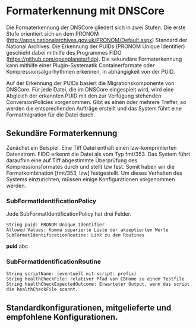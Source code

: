 # Formaterkennung mit DNSCore

Die Formaterkennung der DNSCore gliedert sich in zwei Stufen. Die erste Stufe orientiert sich an dem PRONOM (http://apps.nationalarchives.gov.uk/PRONOM/Default.aspx) Standard der National Archives. Die Erkennung der PUIDs (PRONOM Unique Identifier) geschieht dabei mithilfe des Programmes FIDO (https://github.com/openplanets/fido). Die sekundäre Formaterkennung kann mithilfe einer Plugin-Systematik Containerformate oder Kompressionsalgorhythmen erkennen, in abhängigkeit von der PUID.

Auf der Erkennung der PUIDs basiert die Migrationskomponente von DNSCore. Für jede Datei, die im DNSCore eingespielt wird, wird eine Abgleich der erkannten PUID mit den zur Verfügung stehenden ConversionPolicies vorgenommen. Gibt es einen oder mehrere Treffer, so werden die entsprechenden Aufträge erstellt und das System führt eine Formatmigration für die Datei durch.

## Sekundäre Formaterkennung

Zunächst ein Beispiel. Eine Tiff Datei enthält einen lzw-komprimierten Datenstrom. FIDO erkennt die Datei als vom Typ fmt/353. Das System führt daraufhin eine auf Tiff abgestimmte Überprüfung des Kompressionsformates durch und stellt lzw fest. Somit haben wir die Formatkombination [fmt/353, lzw] festgestellt. Um dieses Verhalten des Systems einzurichten, müssen einige Konfigurationen vorgenommen werden.

### SubFormatIdentificationPolicy

Jede SubFormatIdentificationPolicy hat drei Felder.

    String puid: PRONOM Unique Identifier
    Allowed Values: Komma separierte Liste der akzeptierten Werte
    SubFormatIdentificationRoutine: Link zu den Routines
   
**puid** abc
   
   
   
   
   
### SubFormatIdentificationRoutine

    String scriptName: (eventuell mit script: prefix)
    String healthCheckFile: relativer Pfad von CBHome zu einem Testfile
    String healthCheckExpectedOutcome: Erwarteter Output, wenn das script die healthCheckFile scannt.
    
## Standardkonfigurationen, mitgelieferte und empfohlene Konfigurationen.   
   




